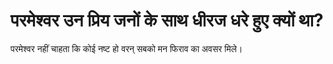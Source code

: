 # परमेश्वर उन प्रिय जनों के साथ धीरज धरे हुए क्यों था?
परमेश्वर नहीं चाहता कि कोई नष्ट हो वरन् सबको मन फिराव का अवसर मिले।